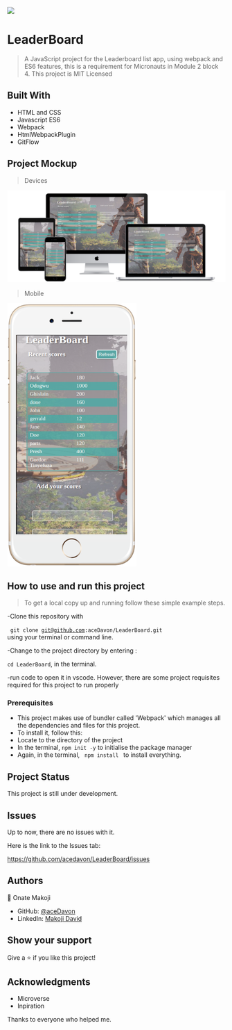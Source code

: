 
![](https://img.shields.io/badge/Microverse-blueviolet)

# LeaderBoard

> A JavaScript project for the Leaderboard list app, using webpack and ES6 features, this is a requirement for Micronauts in Module 2 block 4. This project is MIT Licensed


## Built With

- HTML and CSS 
- Javascript ES6
- Webpack
- HtmlWebpackPlugin
- GitFlow

## Project Mockup

> Devices

![](./src/img/mockup/all-devices-black.png)

> Mobile 

![](./src//img/mockup/mobile-white.png)

## How to use and run this project
>To get a local copy up and running follow these simple example steps.

-Clone this repository with

<code> git clone git@github.com:aceDavon/LeaderBoard.git </code>
using your terminal or command line.

-Change to the project directory by entering :

<code>cd LeaderBoard</code>, in the terminal.

-run code to open it in vscode.
However, there are some project requisites required for this project to run properly 
### Prerequisites
- This project makes use of bundler called 'Webpack' which manages all the dependencies and files for this project.
- To install it, follow this:
- Locate to the directory of the project
- In the terminal, <code>npm init -y</code> to initialise the package manager
- Again, in the terminal, <code> npm install </code> to install everything.


## Project Status
This project is still under development.

## Issues

Up to now, there are no issues with it.

Here is the link to the Issues tab:

https://github.com/acedavon/LeaderBoard/issues

## Authors

👤 Onate Makoji

- GitHub: [@aceDavon](https://github.com/acedavon)
- LinkedIn: [Makoji David](https://www.linkedin.com/in/david-makoji-b6090971/)

## Show your support

Give a ⭐️ if you like this project!

## Acknowledgments
- Microverse
- Inpiration

Thanks to everyone who helped me.

